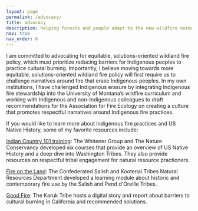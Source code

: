 ```yaml
---
layout: page
permalink: /advocacy/
title: advocacy
description: helping forests and people adapt to the new wildfire normal
nav: true
nav_order: 6
---
```


I am committed to advocating for equitable, solutions-oriented wildland fire policy, which must prioritize reducing barriers for Indigenous peoples to practice cultural burning. Importantly, I believe moving towards more equitable, solutions-oriented wildland fire policy will first require us to challenge narratives around fire that erase Indigenous peoples. In my own institutions, I have challenged Indigenous erasure by integrating Indigenous fire stewardship into the University of Montana’s wildfire curriculum and working with Indigenous and non-Indigenous colleagues to draft recommendations for the Association for Fire Ecology on creating a culture that promotes respectful narratives around Indigenous fire practices.

If you would like to learn more about Indigenous fire practices and US Native History, some of my favorite resources include:

[Indian Country 101 training](https://www.conservationtraining.org/course/view.php?id=309): The Whitener Group and The Nature Conservancy developed six courses that provide an overview of US Native History and a deep dive into Washington Tribes. They also provide resources on respectful tribal engagement for natural resource practioners.

[Fire on the Land](https://fwrconline.csktnrd.org/Fire/index.html): The Confederated Salish and Kootenai Tribes Natural Resources Department developed a learning module about historic and contemporary fire use by the Salish and Pend d'Oreille Tribes.

[Good Fire](https://karuktribeclimatechangeprojects.com/good-fire/): The Karuk Tribe hosts a digital story and report about barriers to cultural burning in California and recommended solutions.
